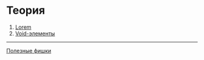 # Теория

1. [Lorem](./Theory/Lorem.md)
2. [Void-элементы](./Theory/Void-Elements.md)

---
[Полезные фишки](./Theory/Usefull-tips.md)